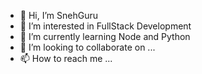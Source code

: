 - 👋 Hi, I’m SnehGuru
- 👀 I’m interested in FullStack Development
- 🌱 I’m currently learning Node and Python
- 💞️ I’m looking to collaborate on ...
- 📫 How to reach me ...

<!---
SnehGuru/SnehGuru is a ✨ special ✨ repository because its `README.md` (this file) appears on your GitHub profile.
You can click the Preview link to take a look at your changes.
--->
